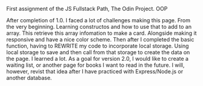 First assignment of the JS Fullstack Path, The Odin Project. OOP


After completion of 1.0. I faced a lot of challenges making this page. From the very beginning. Learning constructos and how to use that to add to an array. This retrieve this array infomation to make a card. Alongside making it responsive and have a nice color scheme. Then after I completed the basic function, having to REWRITE my code to incorporate local storage. Using local storage to save and then call from that storage to create the data on the page. I learned a lot. As a goal for version 2.0, I would like to create a waiting list, or another page for books I want to read in the future. I will, however, revist that idea after I have practiced with Express/Node.js or another database. 
